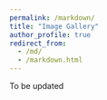 ```yaml
---
permalink: /markdown/
title: "Image Gallery"
author_profile: true
redirect_from: 
  - /md/
  - /markdown.html
---
```


To be updated
